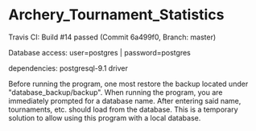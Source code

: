 # Archery_Tournament_Statistics
Travis CI: Build #14 passed (Commit 6a499f0, Branch: master)

Database access:
user=postgres | password=postgres

dependencies:
postgresql-9.1 driver

Before running the program, one most restore the backup located under "database_backup/backup".
When running the program, you are immediately prompted for a database name. After entering said name, tournaments, etc.
should load from the database. This is a temporary solution to allow using this program with a local database.
